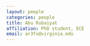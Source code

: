 ```yaml
---
layout: people
categories: people
title: Abu Rubaiyat
affiliation: PhD student, ECE
email: ar3fx@virginia.edu
---
```

